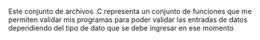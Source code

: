 Este conjunto de archivos .C representa un conjunto de funciones que me permiten validar mis programas para poder validar las entradas de datos dependiendo del tipo de dato que se debe ingresar en ese momento
